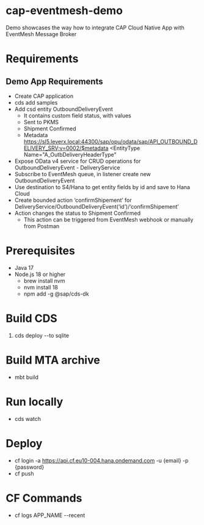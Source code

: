 # cap-eventmesh-demo
Demo showcases the way how to integrate CAP Cloud Native App with EventMesh Message Broker

# Requirements
## Demo App Requirements
* Create CAP application
* cds add samples
* Add csd entity OutboundDeliveryEvent
  * It contains custom field status, with values
  * Sent to PKMS
  * Shipment Confirmed
  * Metadata
  https://sl5.leverx.local:44300/sap/opu/odata/sap/API_OUTBOUND_DELIVERY_SRV;v=0002/$metadata
  <EntityType Name="A_OutbDeliveryHeaderType"
* Expose OData v4 service for CRUD operations for OutboundDeliveryEvent - DeliveryService
* Subscribe to EventMesh queue, in listener create new OutboundDeliveryEvent
* Use destination to S4/Hana to get entity fields by id and save to Hana Cloud
* Create bounded action ‘confirmShipement’ for DeliveryService/OutboundDeliveryEvent(‘id’)/‘confirmShipement’
* Action changes the status to Shipment Confirmed
  * This action can be triggered from EventMesh webhook or manually from Postman



# Prerequisites
* Java 17
* Node.js 18 or higher
  * brew install nvm
  * nvm install 18
  * npm add -g @sap/cds-dk


# Build CDS
1. cds deploy --to sqlite

# Build MTA archive
* mbt build


# Run locally
* cds watch


# Deploy
* cf login -a https://api.cf.eu10-004.hana.ondemand.com -u {email} -p {password}
* cf push

# CF Commands
* cf logs APP_NAME --recent
